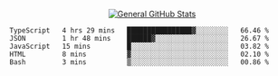 <p align="center">
  <a href="https://github.com/AndyDevv">
    <img src="https://github-readme-stats.vercel.app/api?username=AndyDevv&custom_title=General%20GitHub%20Stats&theme=aura_dark" alt="General GitHub Stats">
  </a>
</p>

<!--START_SECTION:waka-->
```text
TypeScript   4 hrs 29 mins   ████████████████▓░░░░░░░░   66.46 % 
JSON         1 hr 48 mins    ██████▓░░░░░░░░░░░░░░░░░░   26.67 % 
JavaScript   15 mins         █░░░░░░░░░░░░░░░░░░░░░░░░   03.82 % 
HTML         8 mins          ▓░░░░░░░░░░░░░░░░░░░░░░░░   02.10 % 
Bash         3 mins          ▒░░░░░░░░░░░░░░░░░░░░░░░░   00.86 % 
```
<!--END_SECTION:waka-->
